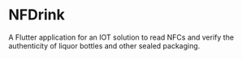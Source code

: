 # NFDrink

A Flutter application for an IOT solution to read NFCs and verify the authenticity of liquor bottles and other sealed packaging.

